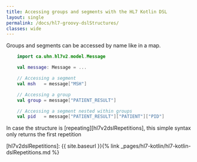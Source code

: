 ```yaml
---
title: Accessing groups and segments with the HL7 Kotlin DSL
layout: single
permalink: /docs/hl7-groovy-dslStructures/
classes: wide
---
```


Groups and segments can be accessed by name like in a map.

```kotlin
    import ca.uhn.hl7v2.model.Message

    val message: Message = ...

    // Accessing a segment
    val msh   = message["MSH"]

    // Accessing a group
    val group = message["PATIENT_RESULT"]

    // Accessing a segment nested within groups
    val pid   = message["PATIENT_RESULT"]["PATIENT"]["PID"]
```

In case the structure is [repeating][hl7v2dslRepetitions], this simple syntax only returns the first repetition



[hl7v2dslRepetitions]: {{ site.baseurl }}{% link _pages/hl7-kotlin/hl7-kotlin-dslRepetitions.md %}
